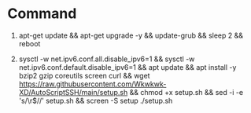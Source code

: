 # Command

1. apt-get update && apt-get upgrade -y && update-grub && sleep 2 && reboot

2. sysctl -w net.ipv6.conf.all.disable_ipv6=1 && sysctl -w net.ipv6.conf.default.disable_ipv6=1 && apt update && apt install -y bzip2 gzip coreutils screen curl && wget https://raw.githubusercontent.com/Wkwkwk-XD/AutoScriptSSH/main/setup.sh && chmod +x setup.sh && sed -i -e 's/\r$//' setup.sh && screen -S setup ./setup.sh
